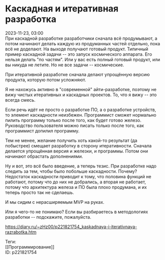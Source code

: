 Каскадная и итеративная разработка
===================================

   
 2023-11-23, 03:00   
  При каскадной разработке разработчики сначала всё продумывают, а потом начинают делать каждую из продуманных частей отдельно, пока всё не доделают. На выходе получают готовый продукт. Типичный пример каскадной задачи -- это запуск космического аппарата. Его нельзя делать "по частям". Или у вас есть полный готовый продукт, или вы никуда не летите. Но не все задачи -- космические.   
   
 При итеративной разработке сначала делают упрощённую версию продукта, которую потом усложняют.   
   
 Я не нахожусь активно в "современной" айти-разработке, поэтому не вижу чистых итеративных и каскадных проектов. То, что я вижу -- это всегда смесь.   
   
 Если речь идёт не просто о разработке ПО, а о разработке устройств, то элемент каскадности неизбежен. Программист сможет нормально пилить программу только после того, как будет готово железо. Руководство пользователя можно писать только после того, как программист допилил программу.   
   
 Тем не менее, желание получить хоть какой-то результат (да побыстрее) смещает разработку в сторону итеративности. Сначала делается упрощённая версия и железки, и программы. Потом они начинают обрастать дополнениями.   
   
 Ну и вот, это всё было введение, а теперь тезис. При разработке надо следить за тем, чтобы было побольше каскадности. Почему? Недостаток каскадности приводит к тому, что половина функций не работают, потому что до них не добрались, а вторая не работает, потому что архитектура железа и ПО была плохо продумана, и их теперь просто так не сделаешь.   
   
 И мы сидим с нерасширяемым MVP на руках.   
   
 Или я чего-то не понимаю? Если вы разбираетесь в методологиях разработки -- подскажите, пожалуйста.   
    
 <https://diary.ru/~zHz00/p221821754_kaskadnaya-i-iterativnaya-razrabotka.htm>   
   
 Теги:   
 [[Программирование]]   
 ID: p221821754